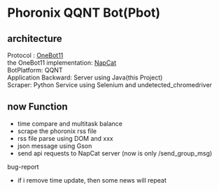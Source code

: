 # Phoronix QQNT Bot(Pbot)
## architecture
Protocol : [OneBot11](https://github.com/botuniverse/onebot)  
the OneBot11 implementation: [NapCat](https://github.com/NapNeko/NapCatQQ)  
BotPlatform: QQNT  
Application Backward: Server using Java(this Project)  
Scraper: Python Service using Selenium and undetected_chromedriver  

## now Function
- time compare and multitask balance
- scrape the phoronix rss file  
- rss file parse using DOM and xxx  
- json message using Gson
- send api requests to NapCat server (now is only /send_group_msg)

bug-report
- if i remove time update, then some news will repeat


